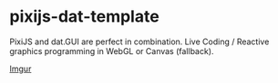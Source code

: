 # pixijs-dat-template

PixiJS and dat.GUI are perfect in combination. Live Coding / Reactive graphics programming in WebGL or Canvas (fallback).

[Imgur](http://i.imgur.com/ZwrfCgn.png)

